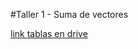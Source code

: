 
#Taller 1 - Suma de vectores

[link tablas en drive](https://docs.google.com/a/utp.edu.co/spreadsheets/d/1xesMd9HbLfR9rvRlPRwMy5pECcru2tai98xkx5NOV9g/edit?usp=sharing)
